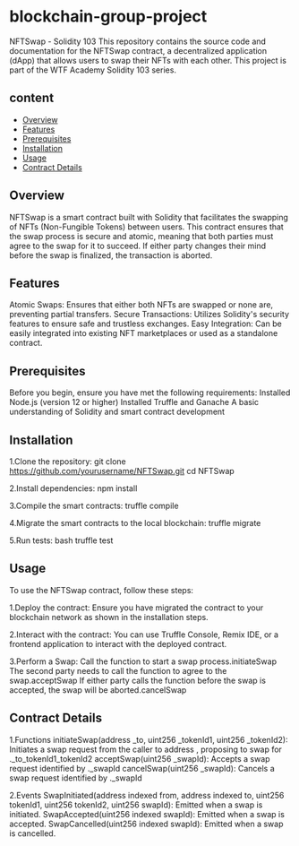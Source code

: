 # blockchain-group-project
NFTSwap - Solidity 103
This repository contains the source code and documentation for the NFTSwap contract, a decentralized application (dApp) that allows users to swap their NFTs with each other. This project is part of the WTF Academy Solidity 103 series.

## content
- [Overview](#Overview)
- [Features](#Features)
- [Prerequisites](#Prerequisites)
- [Installation](#Installation)
- [Usage](#Usage)
- [Contract Details](#ContractDetails)

## Overview
NFTSwap is a smart contract built with Solidity that facilitates the swapping of NFTs (Non-Fungible Tokens) between users. This contract ensures that the swap process is secure and atomic, meaning that both parties must agree to the swap for it to succeed. If either party changes their mind before the swap is finalized, the transaction is aborted.

## Features
Atomic Swaps: Ensures that either both NFTs are swapped or none are, preventing partial transfers.
Secure Transactions: Utilizes Solidity's security features to ensure safe and trustless exchanges.
Easy Integration: Can be easily integrated into existing NFT marketplaces or used as a standalone contract.

## Prerequisites
Before you begin, ensure you have met the following requirements:
Installed Node.js (version 12 or higher)
Installed Truffle and Ganache
A basic understanding of Solidity and smart contract development

## Installation
1.Clone the repository:
git clone https://github.com/yourusername/NFTSwap.git
cd NFTSwap

2.Install dependencies:
npm install

3.Compile the smart contracts:
truffle compile

4.Migrate the smart contracts to the local blockchain:
truffle migrate

5.Run tests:
bash
truffle test

## Usage
To use the NFTSwap contract, follow these steps:

1.Deploy the contract: Ensure you have migrated the contract to your blockchain network as shown in the installation steps.

2.Interact with the contract: You can use Truffle Console, Remix IDE, or a frontend application to interact with the deployed contract.

3.Perform a Swap:
Call the function to start a swap process.initiateSwap
The second party needs to call the function to agree to the swap.acceptSwap
If either party calls the function before the swap is accepted, the swap will be aborted.cancelSwap


## Contract Details
1.Functions
initiateSwap(address _to, uint256 _tokenId1, uint256 _tokenId2): Initiates a swap request from the caller to address , proposing to swap for ._to_tokenId1_tokenId2
acceptSwap(uint256 _swapId): Accepts a swap request identified by ._swapId
cancelSwap(uint256 _swapId): Cancels a swap request identified by ._swapId

2.Events
SwapInitiated(address indexed from, address indexed to, uint256 tokenId1, uint256 tokenId2, uint256 swapId): Emitted when a swap is initiated.
SwapAccepted(uint256 indexed swapId): Emitted when a swap is accepted.
SwapCancelled(uint256 indexed swapId): Emitted when a swap is cancelled.

